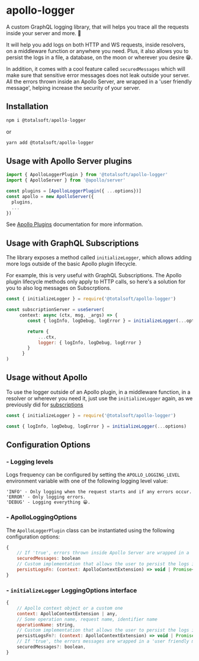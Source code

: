 # apollo-logger

A custom GraphQL logging library, that will helps you trace all the requests inside your server and more. 🚀

It will help you add logs on both HTTP and WS requests, inside resolvers, on a middleware function or anywhere you need. Plus, it also allows you to persist the logs in a file, a database, on the moon or wherever you desire 😁.

In addition, it comes with a cool feature called `securedMessages` which will make sure that sensitive error messages does not leak outside your server. All the errors thrown inside an Apollo Server, are wrapped in a 'user friendly message', helping increase the security of your server.

## Installation

```javascript
npm i @totalsoft/apollo-logger
```

or

```javascript
yarn add @totalsoft/apollo-logger
```

## Usage with Apollo Server plugins

```javascript
import { ApolloLoggerPlugin } from '@totalsoft/apollo-logger'
import { ApolloServer } from '@apollo/server'

const plugins = [ApolloLoggerPlugin({ ...options})]
const apollo = new ApolloServer({
  plugins,
  ...
})
```

See [Apollo Plugins](https://www.apollographql.com/docs/apollo-server/integrations/plugins/#installing-a-plugin) documentation for more information.

## Usage with GraphQL Subscriptions
The library exposes a method called  `initializeLogger`, which allows adding more logs outside of the basic Apollo plugin lifecycle.

For example, this is very useful with GraphQL Subscriptions. The Apollo plugin lifecycle methods only apply to HTTP calls, so here's a solution for you to also log messages on Subscrptions. 

```javascript
const { initializeLogger } = require('@totalsoft/apollo-logger')

const subscriptionServer = useServer(
     context: async (ctx, msg, _args) => {
        const { logInfo, logDebug, logError } = initializeLogger(...options)

        return {
            ...ctx,
            logger: { logInfo, logDebug, logError }
        }
      }
)
```
## Usage without Apollo 
To use the logger outside of an Apollo plugin, in a middleware function, in a resolver or wherever you need it, just use the `initializeLogger` again, as we previously did for [subscriptions](#usage-with-graphql-subscriptions) 

```javascript
const { initializeLogger } = require('@totalsoft/apollo-logger')

const { logInfo, logDebug, logError } = initializeLogger(...options)
```

## Configuration Options

### - Logging levels
Logs frequency can be configured by setting the `APOLLO_LOGGING_LEVEL` environment variable with one of the following logging level value:

```
'INFO' - Only logging when the request starts and if any errors occur.
'ERROR' - Only logging errors.
'DEBUG' - Logging everything 😁.

```
### - ApolloLoggingOptions
The `ApolloLoggerPlugin` class can be instantiated using the following configuration options:

```javascript
{
    // If 'true', errors thrown inside Apollo Server are wrapped in a 'user friendly message'. Default is 'true'.
    securedMessages: boolean
    // Custom implementation that allows the user to persist the logs in a file, in a database or using some other technologies.
    persistLogsFn: (context: ApolloContextExtension) => void | Promise<void>
}
```

### - `initializeLogger` LoggingOptions interface

```javascript
{
    // Apollo context object or a custom one
    context: ApolloContextExtension | any,
    // Some operation name, request name, identifier name
    operationName: string,
    // Custom implementation that allows the user to persist the logs in a file, in a database or using some other technologies.
    persistLogsFn?: (context: ApolloContextExtension) => void | Promise<void>
    // If 'true', the errors messages are wrapped in a 'user friendly message'.
    securedMessages?: boolean,
}
```
